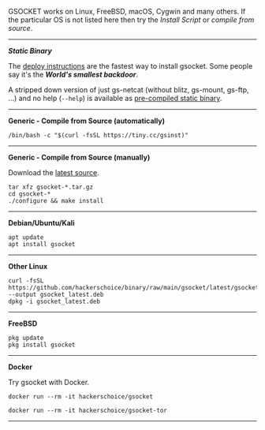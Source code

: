 

GSOCKET works on Linux, FreeBSD, macOS, Cygwin and many others. If the particular OS is not listed here then try the *Install Script* or *compile from source*.

---
***Static Binary***

The [deploy instructions](https://www.gsocket.io/deploy/) are the fastest way to install gsocket. Some people say it's the **_World's smallest backdoor_**.

A stripped down version of just gs-netcat (without blitz, gs-mount, gs-ftp, ...) and no help (`--help`) is available as [pre-compiled static binary](https://github.com/hackerschoice/binary/tree/main/gsocket/bin).

---
**Generic - Compile from Source (automatically)**
```
/bin/bash -c "$(curl -fsSL https://tiny.cc/gsinst)"
```
---
**Generic - Compile from Source (manually)**

Download the [latest source](https://github.com/hackerschoice/gsocket/releases/tag/v1.4.33).
```
tar xfz gsocket-*.tar.gz
cd gsocket-*
./configure && make install
```
---
**Debian/Ubuntu/Kali**
```
apt update
apt install gsocket
```
---
**Other Linux**
```
curl -fsSL https://github.com/hackerschoice/binary/raw/main/gsocket/latest/gsocket_1.4.32_all.deb --output gsocket_latest.deb
dpkg -i gsocket_latest.deb
```
---
**FreeBSD**
```
pkg update
pkg install gsocket
```
---
**Docker**

Try gsocket with Docker.
```
docker run --rm -it hackerschoice/gsocket
```
```
docker run --rm -it hackerschoice/gsocket-tor
```
---







